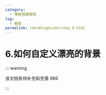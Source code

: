 ```yaml
---
category:
  - 博客搭建教程
tag:
  - 教程
permalink: /devBlogGuide/step_6.html
---
```


# 6.如何自定义漂亮的背景

::: warning

该文档有待补充和完善 666

:::
